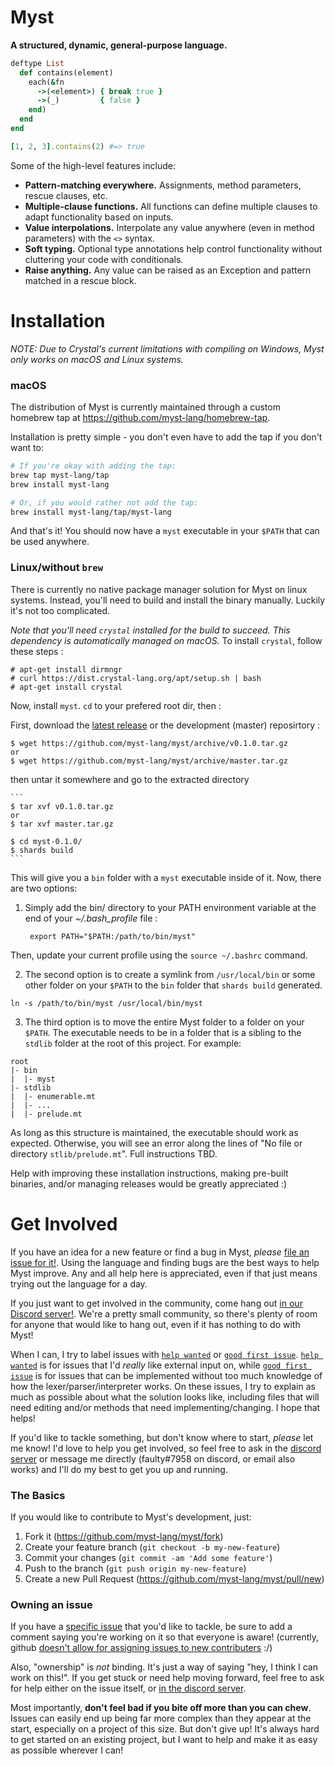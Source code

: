 # Myst

**A structured, dynamic, general-purpose language.**

```ruby
deftype List
  def contains(element)
    each(&fn
      ->(<element>) { break true }
      ->(_)         { false }
    end)
  end
end

[1, 2, 3].contains(2) #=> true
```

Some of the high-level features include:

- **Pattern-matching everywhere.** Assignments, method parameters, rescue clauses, etc.
- **Multiple-clause functions.** All functions can define multiple clauses to adapt functionality based on inputs.
- **Value interpolations.** Interpolate any value anywhere (even in method parameters) with the `<>` syntax.
- **Soft typing.** Optional type annotations help control functionality without cluttering your code with conditionals.
- **Raise anything.** Any value can be raised as an Exception and pattern matched in a rescue block.


# Installation

_NOTE: Due to Crystal's current limitations with compiling on Windows, Myst 
only works on macOS and Linux systems._

### macOS

The distribution of Myst is currently maintained through a custom homebrew tap at https://github.com/myst-lang/homebrew-tap.

Installation is pretty simple - you don't even have to add the tap if you don't want to:

```bash
# If you're okay with adding the tap:
brew tap myst-lang/tap
brew install myst-lang

# Or, if you would rather not add the tap:
brew install myst-lang/tap/myst-lang
```

And that's it! You should now have a `myst` executable in your `$PATH` that can be used anywhere.

### Linux/without `brew`

There is currently no native package manager solution for Myst on linux systems. Instead, you'll need to build and install the binary manually. Luckily it's not too complicated.

_Note that you'll need `crystal` installed for the build to succeed. This dependency is automatically managed on macOS._ To install `crystal`, follow these steps :

	# apt-get install dirmngr
	# curl https://dist.crystal-lang.org/apt/setup.sh | bash
	# apt-get install crystal

Now, install `myst`. `cd` to your prefered root dir, then :

First, download the [latest release](https://github.com/myst-lang/myst/releases/latest) or the development (master) reposirtory :

	$ wget https://github.com/myst-lang/myst/archive/v0.1.0.tar.gz
	or
	$ wget https://github.com/myst-lang/myst/archive/master.tar.gz

then untar it somewhere and go to the extracted directory

	```
	$ tar xvf v0.1.0.tar.gz
	or 
	$ tar xvf master.tar.gz
	
	$ cd myst-0.1.0/
	$ shards build
	```

This will give you a `bin` folder with a `myst` executable inside of it. Now, there are two options:

1. Simply add the bin/ directory to your PATH environment variable at the end
   of your *~/.bash_profile* file :

		export PATH="$PATH:/path/to/bin/myst"

  Then, update your current profile using the `source ~/.bashrc` command.

2. The second option is to create a symlink from `/usr/local/bin` or some other folder on your `$PATH` to the `bin` folder that `shards build` generated.

  ```
  ln -s /path/to/bin/myst /usr/local/bin/myst
  ```
  
3. The third option is to move the entire Myst folder to a folder on your `$PATH`. The executable needs to be in a folder that is a sibling to the `stdlib` folder at the root of this project. For example:

  ```
  root
  |- bin
  |  |- myst
  |- stdlib
  |  |- enumerable.mt
  |  |- ...
  |  |- prelude.mt
  ```

  As long as this structure is maintained, the executable should work as expected. Otherwise, you will see an error along the lines of "No file or directory `stlib/prelude.mt`". Full instructions TBD.

Help with improving these installation instructions, making pre-built binaries, and/or managing releases would be greatly appreciated :)


# Get Involved

If you have an idea for a new feature or find a bug in Myst, _please_ [file an issue for it!](https://github.com/myst-lang/myst/issues/new). Using the language and finding bugs are the best ways to help Myst improve. Any and all help here is appreciated, even if that just means trying out the language for a day.

If you just want to get involved in the community, come hang out [in our Discord server!](https://discord.gg/8FtMeac). We're a pretty small community, so there's plenty of room for anyone that would like to hang out, even if it has nothing to do with Myst!

When I can, I try to label issues with [`help wanted`](https://github.com/myst-lang/myst/labels/help%20wanted) or [`good first issue`](https://github.com/myst-lang/myst/labels/good%20first%20issue). [`help wanted`](https://github.com/myst-lang/myst/labels/help%20wanted) is for issues that I'd _really_ like external input on, while [`good first issue`](https://github.com/myst-lang/myst/labels/good%20first%20issue) is for issues that can be implemented without too much knowledge of how the lexer/parser/interpreter works. On these issues, I try to explain as much as possible about what the solution looks like, including files that will need editing and/or methods that need implementing/changing. I hope that helps!

If you'd like to tackle something, but don't know where to start, _please_ let me know! I'd love to help you get involved, so feel free to ask in the [discord server](https://discord.gg/8FtMeac) or message me directly (faulty#7958 on discord, or email also works) and I'll do my best to get you up and running.

### The Basics

If you would like to contribute to Myst's development, just:

1. Fork it (https://github.com/myst-lang/myst/fork)
2. Create your feature branch (`git checkout -b my-new-feature`)
3. Commit your changes (`git commit -am 'Add some feature'`)
4. Push to the branch (`git push origin my-new-feature`)
5. Create a new Pull Request (https://github.com/myst-lang/myst/pull/new)

### Owning an issue

If you have a [specific issue](https://github.com/myst-lang/myst/issues) that you'd like to tackle, be sure to add a comment saying you're working on it so that everyone is aware! (currently, github [doesn't allow for assigning issues to new contributers](https://github.com/isaacs/github/issues/100) :/)

Also, "ownership" is _not_ binding. It's just a way of saying "hey, I think I can work on this!". If you get stuck or need help moving forward, feel free to ask for help either on the issue itself, or [in the discord server](https://discord.gg/8FtMeac).

Most importantly, **don't feel bad if you bite off more than you can chew**. Issues can easily end up being far more complex than they appear at the start, especially on a project of this size. But don't give up! It's always hard to get started on an existing project, but I want to help and make it as easy as possible wherever I can!
